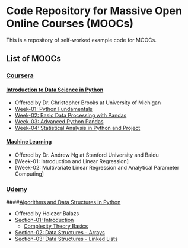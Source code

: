 # Code Repository for Massive Open Online Courses (MOOCs)
This is a repository of self-worked example code for MOOCs.

## List of MOOCs

### [Coursera](https://www.coursera.org/)

#### [Introduction to Data Science in Python](https://www.coursera.org/learn/python-data-analysis/)  
+ Offered by Dr. Christopher Brooks at University of Michigan  
+ [Week-01: Python Fundamentals](https://github.com/liberaliscomputing/code-for-moocs/tree/master/coursera/introduction-to-data-science-in-python/week-01-python-fundamentals)  
+ [Week-02: Basic Data Processing with Pandas](https://github.com/liberaliscomputing/code-for-moocs/tree/master/coursera/introduction-to-data-science-in-python/week-02-basic-data-processing-with-pandas)  
+ [Week-03: Advanced Python Pandas](https://github.com/liberaliscomputing/code-for-moocs/tree/master/coursera/introduction-to-data-science-in-python/week-03-advanced-python-pandas)  
+ [Week-04: Statistical Analysis in Python and Project](https://github.com/liberaliscomputing/code-for-moocs/tree/master/coursera/introduction-to-data-science-in-python/week-04-statistical-analysis-in-python-and-project)

#### [Machine Learning](https://www.coursera.org/learn/machine-learning/)
+ Offered by Dr. Andrew Ng at Stanford University and Baidu
+ [Week-01: Introduction and Linear Regression]
+ [Week-02: Multivariate Linear Regression and Analytical Parameter Computing]

### [Udemy](https://www.udemy.com/)

####[Algorithms and Data Structures in Python](https://www.udemy.com/algorithms-and-data-structures-in-python/)
+ Offered by Holczer Balazs
+ [Section-01: Introduction](https://github.com/liberaliscomputing/code-for-moocs/blob/master/udemy/algorithms-and-data-structures-in-python/introduction.ipynb)  
	+ [Complexity Theory Basics](https://www.udemy.com/complexity-theory-basics/)  
+ [Section-02: Data Structures - Arrays](https://github.com/liberaliscomputing/code-for-moocs/blob/master/udemy/algorithms-and-data-structures-in-python/data_structures_arrays.ipynb)  
+ [Section-03: Data Structures - Linked Lists](https://github.com/liberaliscomputing/code-for-moocs/blob/master/udemy/algorithms-and-data-structures-in-python/data_structures_linked_lists.ipynb)  

